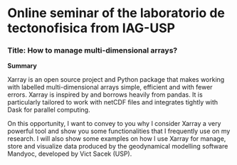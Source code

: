 # Online seminar of the laboratorio de tectonofisica from IAG-USP

### Title: How to manage multi-dimensional arrays?

__Summary__

Xarray is an open source project and Python package that makes working with labelled multi-dimensional arrays simple, efficient and with fewer errors.
Xarray is inspired by and borrows heavily from pandas.
It is particularly tailored to work with netCDF files and integrates tightly with Dask for parallel computing. 

On this opportunity, I want to convey to you why I consider Xarray a very powerful tool and show you some functionalities that I frequently use on my research.
I will also show some examples on how I use Xarray for manage, store and visualize data produced by the geodynamical modelling software Mandyoc, developed by Vict Sacek (USP).
